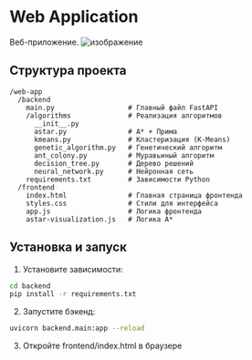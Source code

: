# Web Application

Веб-приложение.
![изображение](https://github.com/user-attachments/assets/14feebe9-d547-4345-8384-511771414ef0)


## Структура проекта

```
/web-app
  /backend
    main.py                  # Главный файл FastAPI
    /algorithms              # Реализация алгоритмов
      __init__.py
      astar.py               # A* + Прима
      kmeans.py              # Кластеризация (K-Means)
      genetic_algorithm.py   # Генетический алгоритм
      ant_colony.py          # Муравьиный алгоритм
      decision_tree.py       # Дерево решений
      neural_network.py      # Нейронная сеть
    requirements.txt         # Зависимости Python
  /frontend
    index.html               # Главная страница фронтенда
    styles.css               # Стили для интерфейса
    app.js                   # Логика фронтенда
    astar-visualization.js   # Логика A*
```

## Установка и запуск

1. Установите зависимости:
```bash
cd backend
pip install -r requirements.txt
```

2. Запустите бэкенд:
```bash
uvicorn backend.main:app --reload
```

3. Откройте frontend/index.html в браузере 
